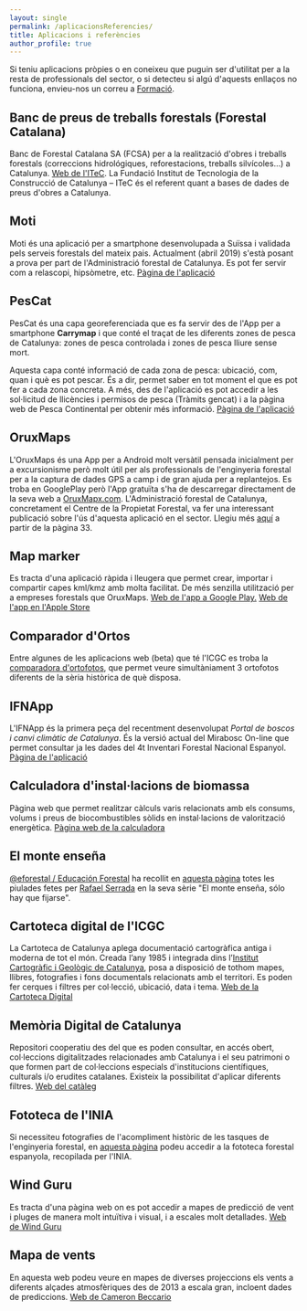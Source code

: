 ```yaml
---
layout: single
permalink: /aplicacionsReferencies/
title: Aplicacions i referències
author_profile: true
---
```


Si teniu aplicacions pròpies o en coneixeu que puguin ser d'utilitat per a la resta de professionals del sector, o si detecteu si algú d'aquests enllaços no funciona, envieu-nos un correu a [Formació](mailto:formacio@cefc.cat).

## Banc de preus de treballs forestals (Forestal Catalana)
Banc de Forestal Catalana SA (FCSA) per a la realització d'obres i treballs forestals (correccions hidrológiques, reforestacions, treballs silvícoles...) a Catalunya. [Web de l'ITeC](https://itec.cat/banc/default.aspx?IdFie=1280&IdAnalytics=1900838&TipusAnalitics=Entitat&Ori=I&text=). La Fundació Institut de Tecnologia de la Construcció de Catalunya – ITeC és el referent quant a bases de dades de preus d'obres a Catalunya.

## Moti
Moti és una aplicació per a smartphone desenvolupada a Suïssa i validada pels serveis forestals del mateix pais. Actualment (abril 2019) s'està posant a prova per part de l'Administració forestal de Catalunya. Es pot fer servir com a relascopi, hipsòmetre, etc. [Pàgina de l'aplicació](http://moti.ch/)

## PesCat
PesCat és una capa georeferenciada que es fa servir des de l'App per a smartphone **Carrymap** i que conté el traçat de les diferents zones de pesca de Catalunya: zones de pesca controlada i zones de pesca lliure sense mort. 

Aquesta capa conté informació de cada zona de pesca: ubicació, com, quan i què es pot pescar. És a dir, permet saber en tot moment el que es pot fer a cada zona concreta. A més, des de l'aplicació es pot accedir a les sol·licitud de llicències i permisos de pesca (Tràmits gencat) i a la pàgina web de Pesca Continental per obtenir més informació.  [Pàgina de l'aplicació](http://agricultura.gencat.cat/ca/ambits/medi-natural/pesca-continental/app-pescat/index.html)

## OruxMaps
L'OruxMaps és una App per a Android molt versàtil pensada inicialment per a excursionisme però molt útil per als professionals de l'enginyeria forestal per a la captura de dades GPS a camp i de gran ajuda per a replantejos. Es troba en GooglePlay però l'App gratuïta s'ha de descarregar directament de la seva web a [OruxMapx.com](https://www.oruxmaps.com/cs/es/). L'Administració forestal de Catalunya, concretament el Centre de la Propietat Forestal, va fer una interessant publicació sobre l'ús d'aquesta aplicació en el sector. Llegiu més [aquí](http://cpf.gencat.cat/web/.content/or_organismes/or04_centre_propietat_forestal/01_organisme/publicacions/revista_silvicultura/numeros_publicats/documents/Silvicultura_77_web.pdf) a partir de la pàgina 33.

## Map marker
Es tracta d'una aplicació ràpida i lleugera que permet crear, importar i compartir capes kml/kmz amb molta facilitat. De més senzilla utilització per a empreses forestals que OruxMaps. [Web de l'app a Google Play.](https://play.google.com/store/apps/details?id=com.exlyo.mapmarker&hl=es) [Web de l'app en l'Apple Store](https://apps.apple.com/us/app/map-marker-places-organizer/id1287281807)

## Comparador d'Ortos
Entre algunes de les aplicacions web (beta) que té l'ICGC es troba la [comparadora d'ortofotos](http://betaportal.icgc.cat/canurb/cathistoric.html), que permet veure simultàniament 3 ortofotos diferents de la sèria històrica de què disposa.

## IFNApp
L'IFNApp és la primera peça del recentment desenvolupat *Portal de boscos i canvi climàtic de Catalunya*. És la versió actual del Mirabosc On-line que permet consultar ja les dades del 4t Inventari Forestal Nacional Espanyol. [Pàgina de l'aplicació](http://ifnapp.creaf.cat/)

## Calculadora d'instal·lacions de biomassa
Pàgina web que permet realitzar càlculs varis relacionats amb els consums, volums i preus de biocombustibles sòlids en instal·lacions de valorització energètica. [Pàgina web de la calculadora](http://www.serveistecnicsenerfust.com/es/calculadora-segun-combustible.html)

## El monte enseña
[@eforestal / Educación Forestal](https://twitter.com/eforestal) ha recollit en [aquesta pàgina](http://almazcara.forestry.es/2017/12/el-monte-ensena-solo-hay-que-fijarse.html) totes les piulades fetes per [Rafael Serrada](https://twitter.com/RafaelSerrada1) en la seva sèrie "El monte enseña, sólo hay que fijarse". 

## Cartoteca digital de l'ICGC
La Cartoteca de Catalunya aplega documentació cartogràfica antiga i moderna de tot el món. Creada l’any 1985 i integrada dins l’[Institut Cartogràfic i Geològic de Catalunya](https://icgc.cat/), posa a disposició de tothom mapes, llibres, fotografies i fons documentals relacionats amb el territori. Es poden fer cerques i filtres per col·lecció, ubicació, data i tema. [Web de la Cartoteca Digital](https://cartotecadigital.icgc.cat/digital/search/)

## Memòria Digital de Catalunya
Repositori cooperatiu des del que es poden consultar, en accés obert, col·leccions digitalitzades relacionades amb Catalunya i el seu patrimoni o que formen part de col·leccions especials d'institucions científiques, culturals i/o erudites catalanes. Existeix la possibilitat d'aplicar diferents filtres. [Web del catàleg](http://mdc.csuc.cat/cdm/search/)

## Fototeca de l'INIA
Si necessiteu fotografies de l'acompliment històric de les tasques de l'enginyeria forestal, en [aquesta pàgina](http://rdm.inia.es/es/dataset/fototeca) podeu accedir a la fototeca forestal espanyola, recopilada per l'INIA.

## Wind Guru
Es tracta d'una pàgina web on es pot accedir a mapes de predicció de vent i pluges de manera molt intuïtiva i visual, i a escales molt detallades. [Web de Wind Guru](https://www.windguru.cz/)

## Mapa de vents
En aquesta web podeu veure en mapes de diverses projeccions els vents a diferents alçades atmosfèriques des de 2013 a escala gran, incloent dades de prediccions. [Web de Cameron Beccario](https://earth.nullschool.net/#current/wind/surface/level/)